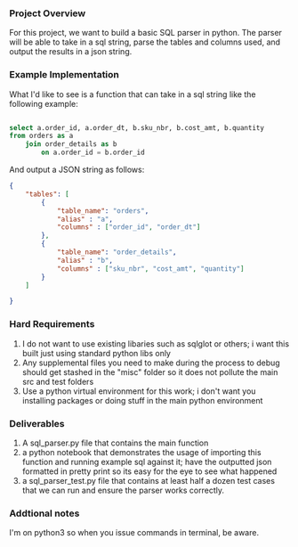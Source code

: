 ### Project Overview

For this project, we want to build a basic SQL parser in python. The parser will be able to take in a sql string, parse the tables and columns used, and output the results in a json string.


### Example Implementation

What I'd like to see is a function that can take in a sql string like the following example:

```sql

select a.order_id, a.order_dt, b.sku_nbr, b.cost_amt, b.quantity
from orders as a
    join order_details as b
        on a.order_id = b.order_id

```

And output a JSON string as follows:

```json
{
    "tables": [
        {
            "table_name": "orders",
            "alias" : "a",
            "columns" : ["order_id", "order_dt"]
        },
        {
            "table_name": "order_details",
            "alias" : "b",
            "columns" : ["sku_nbr", "cost_amt", "quantity"]
        }
    ]

}

```

### Hard Requirements
1. I do not want to use existing libaries such as sqlglot or others; i want this built just using standard python libs only
2. Any supplemental files you need to make during the process to debug should get stashed in the "misc" folder so it does not pollute the main src and test folders
3. Use a python virtual environment for this work; i don't want you installing packages or doing stuff in the main python environment

### Deliverables
1. A sql_parser.py file that contains the main function
2. a python notebook that demonstrates the usage of importing this function and running example sql against it; have the outputted json formatted in pretty print so its easy for the eye to see what happened
3. a sql_parser_test.py file that contains at least half a dozen test cases that we can run and ensure the parser works correctly.


### Addtional notes
I'm on python3 so when you issue commands in terminal, be aware. 